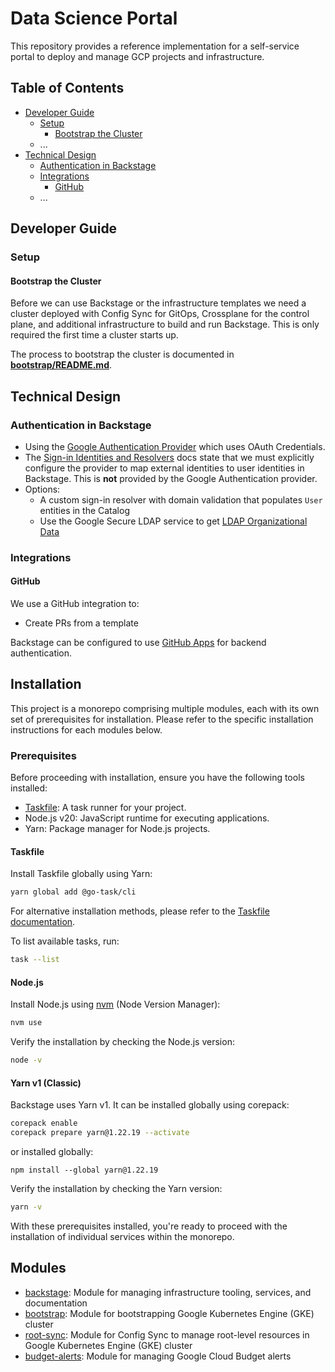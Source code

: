 # Data Science Portal

This repository provides a reference implementation for a self-service portal to deploy and manage GCP projects and infrastructure.

## Table of Contents

- [Developer Guide](#developer-guide)
  <!-- - [Overview](#overview) -->
  - [Setup](#setup)
    - [Bootstrap the Cluster](#bootstrap-the-cluster)
  - ...
- [Technical Design](#technical-design)
  - [Authentication in Backstage](#authentication-in-backstage)
  - [Integrations](#integrations)
    - [GitHub](#github)
  - ...

## Developer Guide

<!-- ### Overview -->

### Setup

#### Bootstrap the Cluster

Before we can use Backstage or the infrastructure templates we need a cluster deployed with Config Sync for GitOps, Crossplane for the control plane, and additional infrastructure to build and run Backstage. This is only required the first time a cluster starts up.

The process to bootstrap the cluster is documented in **[bootstrap/README.md](bootstrap/README.md)**.

## Technical Design

### Authentication in Backstage

* Using the [Google Authentication Provider](https://backstage.io/docs/auth/google/provider) which uses OAuth Credentials.
* The [Sign-in Identities and Resolvers](https://backstage.io/docs/auth/identity-resolver) docs state that we must explicitly configure the provider to map external identities to user identities in Backstage. This is **not** provided by the Google Authentication provider.
* Options:
  * A custom sign-in resolver with domain validation that populates `User` entities in the Catalog
  * Use the Google Secure LDAP service to get [LDAP Organizational Data](https://backstage.io/docs/integrations/ldap/org/)


### Integrations

#### GitHub

We use a GitHub integration to:

* Create PRs from a template

Backstage can be configured to use [GitHub Apps](https://backstage.io/docs/integrations/github/github-apps) for backend authentication.

<!------------------------------------------>

## Installation

This project is a monorepo comprising multiple modules, each with its own set of prerequisites for installation. Please refer to the specific installation instructions for each modules below.

### Prerequisites

Before proceeding with installation, ensure you have the following tools installed:

- [Taskfile](https://taskfile.dev): A task runner for your project.
- Node.js v20: JavaScript runtime for executing applications.
- Yarn: Package manager for Node.js projects.

#### Taskfile

Install Taskfile globally using Yarn:

```bash
yarn global add @go-task/cli
```

For alternative installation methods, please refer to the [Taskfile documentation](https://taskfile.dev/installation/).

To list available tasks, run:

```bash
task --list
```

#### Node.js

Install Node.js using [nvm](https://github.com/nvm-sh/nvm) (Node Version Manager):

```bash
nvm use
```

Verify the installation by checking the Node.js version:

```bash
node -v
```

#### Yarn v1 (Classic)

Backstage uses Yarn v1. It can be installed globally using corepack:

```bash
corepack enable
corepack prepare yarn@1.22.19 --activate
```

or installed globally:

```
npm install --global yarn@1.22.19
```

Verify the installation by checking the Yarn version:

```bash
yarn -v
```

With these prerequisites installed, you're ready to proceed with the installation of individual services within the monorepo.

## Modules

- [backstage](./backstage/README.md): Module for managing infrastructure tooling, services, and documentation
- [bootstrap](./bootstrap/README.md): Module for bootstrapping Google Kubernetes Engine (GKE) cluster
- [root-sync](./bootstrap/README.md): Module for Config Sync to manage root-level resources in Google Kubernetes Engine (GKE) cluster
- [budget-alerts](./budget-alerts/README.md): Module for managing Google Cloud Budget alerts